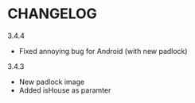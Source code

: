 CHANGELOG
=========

3.4.4
 - Fixed annoying bug for Android (with new padlock)

3.4.3
 - New padlock image
 - Added isHouse as paramter
